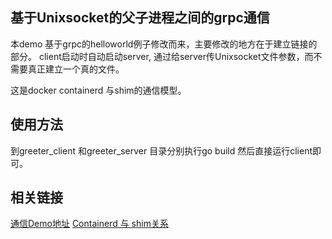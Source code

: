 ## 基于Unixsocket的父子进程之间的grpc通信
本demo 基于grpc的helloworld例子修改而来，主要修改的地方在于建立链接的部分。
client启动时自动启动server, 通过给server传Unixsocket文件参数，而不需要真正建立一个真的文件。

这是docker containerd 与shim的通信模型。

## 使用方法
到greeter_client 和greeter_server 目录分别执行go build
然后直接运行client即可。

## 相关链接
[通信Demo地址](https://github.com/fanux/fanux.github.io/tree/master/demo/grpc)
[Containerd 与 shim关系](http://lameleg.com/tech/docker-architech.html)
